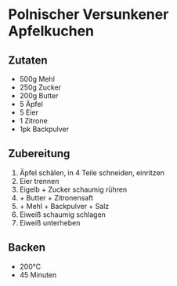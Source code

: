 # Polnischer Versunkener Apfelkuchen
## Zutaten
* 500g Mehl
* 250g Zucker
* 200g Butter
* 5 Äpfel
* 5 Eier
* 1 Zitrone
* 1pk Backpulver

## Zubereitung
1. Äpfel schälen, in 4 Teile schneiden, einritzen
2. Eier trennen
3. Eigelb + Zucker schaumig rühren
4. \+ Butter + Zitronensaft
5. \+ Mehl + Backpulver + Salz
6. Eiweiß schaumig schlagen
7. Eiweiß unterheben

## Backen
* 200°C
* 45 Minuten